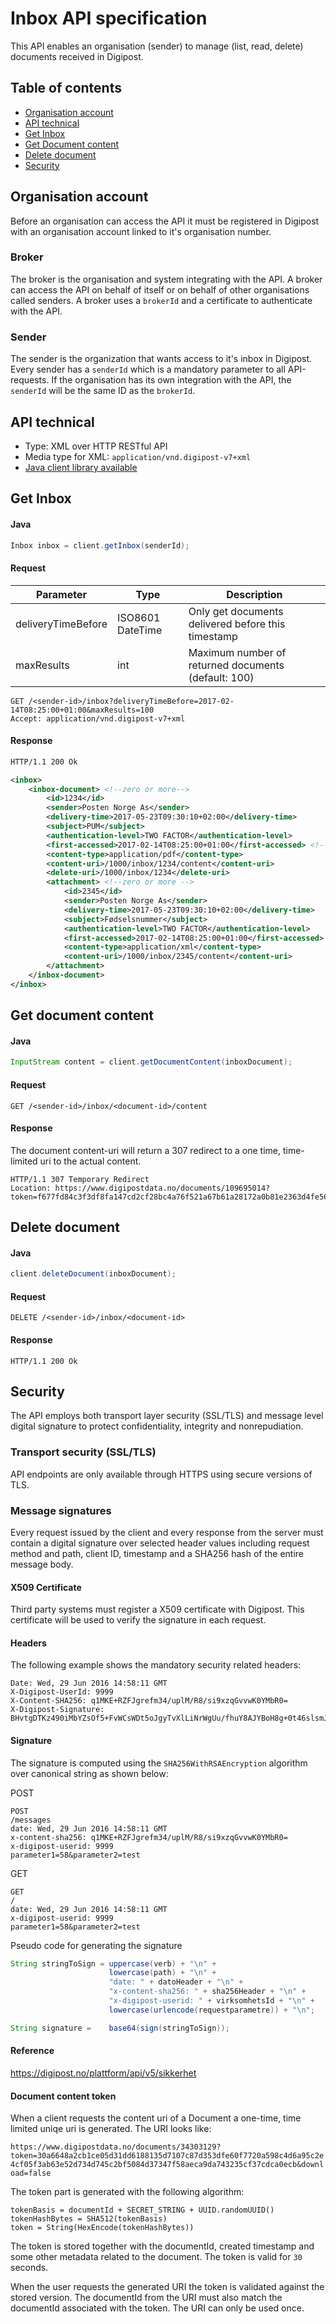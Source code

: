 # Inbox API specification

This API enables an organisation (sender) to manage (list, read, delete) documents received in Digipost.

## Table of contents

* [Organisation account](#organisation-account)
* [API technical](#api-technical)
* [Get Inbox](#get-inbox)
* [Get Document content](#get-document-content)
* [Delete document](#delete-document)
* [Security](#security)

## Organisation account

Before an organisation can access the API it must be registered in Digipost with an organisation account linked to it's organisation number.

### Broker

The broker is the organisation and system integrating with the API. A broker can access the API on behalf of itself or on behalf of other organisations called senders. A broker uses a `brokerId` and a certificate to authenticate with the API.

### Sender

The sender is the organization that wants access to it's inbox in Digipost. Every sender has a `senderId` which is a mandatory parameter to all API-requests. If the organisation has its own integration with the API, the `senderId` will be the same ID as the `brokerId`.

## API technical

* Type: XML over HTTP RESTful API
* Media type for XML: `application/vnd.digipost-v7+xml`
* [Java client library available](https://github.com/digipost/digipost-api-client-java/tree/api-for-postkasse-bedrift)

## Get Inbox

#### Java

```java
Inbox inbox = client.getInbox(senderId);
```

#### Request

|Parameter|Type  |Description|
|---------|------|-----------|
|deliveryTimeBefore|ISO8601 DateTime|Only get documents delivered before this timestamp|
|maxResults|int|Maximum number of returned documents (default: 100)|

```http
GET /<sender-id>/inbox?deliveryTimeBefore=2017-02-14T08:25:00+01:00&maxResults=100
Accept: application/vnd.digipost-v7+xml
```

#### Response

```xml
HTTP/1.1 200 Ok

<inbox>
    <inbox-document> <!--zero or more-->
        <id>1234</id>
        <sender>Posten Norge As</sender>
        <delivery-time>2017-05-23T09:30:10+02:00</delivery-time>
        <subject>PUM</subject>
        <authentication-level>TWO FACTOR</authentication-level>
        <first-accessed>2017-02-14T08:25:00+01:00</first-accessed> <!-- or null -->
        <content-type>application/pdf</content-type>
        <content-uri>/1000/inbox/1234/content</content-uri>
        <delete-uri>/1000/inbox/1234</delete-uri>
        <attachment> <!--zero or more -->
            <id>2345</id>
            <sender>Posten Norge As</sender>
            <delivery-time>2017-05-23T09:30:10+02:00</delivery-time>
            <subject>Fødselsnummer</subject>
            <authentication-level>TWO FACTOR</authentication-level>
            <first-accessed>2017-02-14T08:25:00+01:00</first-accessed> <!-- or null -->
            <content-type>application/xml</content-type>
            <content-uri>/1000/inbox/2345/content</content-uri>
        </attachment>
    </inbox-document>
</inbox>
```

## Get document content

#### Java

```java
InputStream content = client.getDocumentContent(inboxDocument);
```

#### Request

```http
GET /<sender-id>/inbox/<document-id>/content
```

#### Response

The document content-uri will return a 307 redirect to a one time, time-limited uri to the actual content. 

```http
HTTP/1.1 307 Temporary Redirect
Location: https://www.digipostdata.no/documents/109695014?token=f677fd84c3f3df8fa147cd2cf28bc4a76f521a67b61a28172a0b81e2363d4fe5642e5c0512cb5f75004217427d34cc8599707e61b4eedca3482572d1d2b29b69&download=false
```

## Delete document

#### Java

```java
client.deleteDocument(inboxDocument);
```

#### Request

```http
DELETE /<sender-id>/inbox/<document-id>
```

#### Response

```http
HTTP/1.1 200 Ok
```

## Security

The API employs both transport layer security (SSL/TLS) and message level digital signature to protect confidentiality, integrity and nonrepudiation.

### Transport security (SSL/TLS)

API endpoints are only available through HTTPS using secure versions of TLS.

### Message signatures

Every request issued by the client and every response from the server must contain a digital signature over selected header values including request method and path, client ID, timestamp and a SHA256 hash of the entire message body.

#### X509 Certificate

Third party systems must register a X509 certificate with Digipost. This certificate will be used to verify the signature in each request.

#### Headers

The following example shows the mandatory security related headers:

```
Date: Wed, 29 Jun 2016 14:58:11 GMT
X-Digipost-UserId: 9999
X-Content-SHA256: q1MKE+RZFJgrefm34/uplM/R8/si9xzqGvvwK0YMbR0=
X-Digipost-Signature: BHvtgDTKz490iMbYZsOf5+FvWCsWDt5oJgyTvXlLiNrWgUu/fhuY8AJYBoH8g+0t46slsmJqQxNlsa6u+cF1aE921cZy7ISSeRLl/z6WlwCtTGu9fFH9X4Kr+2ffwPqzCTRPD4D5jHrbudmSGZJIq3ImAKU250t6SCJ//aiAKMg=
```

#### Signature

The signature is computed using the `SHA256WithRSAEncryption` algorithm over canonical string as shown below:

POST

```
POST
/messages
date: Wed, 29 Jun 2016 14:58:11 GMT
x-content-sha256: q1MKE+RZFJgrefm34/uplM/R8/si9xzqGvvwK0YMbR0=
x-digipost-userid: 9999
parameter1=58&parameter2=test
```

GET

```
GET
/
date: Wed, 29 Jun 2016 14:58:11 GMT
x-digipost-userid: 9999
parameter1=58&parameter2=test
```

Pseudo code for generating the signature

```java
String stringToSign = uppercase(verb) + "\n" +
                      lowercase(path) + "\n" +
                      "date: " + datoHeader + "\n" +
                      "x-content-sha256: " + sha256Header + "\n" +
                      "x-digipost-userid: " + virksomhetsId + "\n" +
                      lowercase(urlencode(requestparametre)) + "\n";

String signature =    base64(sign(stringToSign));
```

#### Reference

https://digipost.no/plattform/api/v5/sikkerhet

#### Document content token

When a client requests the content uri of a Document a one-time, time limited uniqe uri is generated. The URI looks like:

`https://www.digipostdata.no/documents/34303129?token=30a6648a2cb1ce05d31dd6188135d7107c87d353dfe60f7720a598c4d6a95c2e4cf05f3ab63e52d734d745c2bf5084d37347f58aeca9da743235cf37cdca0ecb&download=false`

The token part is generated with the following algorithm:

```
tokenBasis = documentId + SECRET_STRING + UUID.randomUUID()
tokenHashBytes = SHA512(tokenBasis)
token = String(HexEncode(tokenHashBytes))
```

The token is stored together with the documentId, created timestamp and some other metadata related to the document. The token is valid for `30` seconds.

When the user requests the generated URI the token is validated against the stored version. The documentId from the URI must also match the documentId associated with the token. The URI can only be used once.